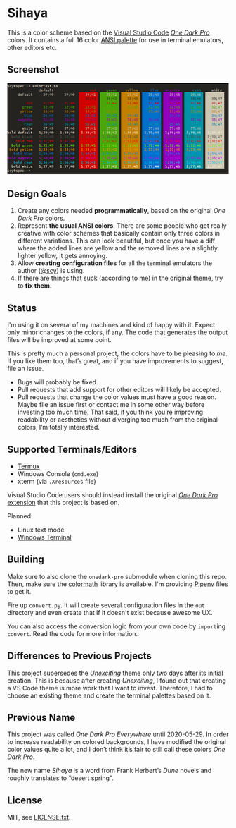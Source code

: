 # Sihaya

This is a color scheme based on the [Visual Studio Code](https://code.visualstudio.com/) [_One Dark Pro_](https://binaryify.github.io/OneDark-Pro/) colors.
It contains a full 16 color [ANSI palette](https://en.wikipedia.org/wiki/ANSI_escape_code#Colors) for use in terminal emulators, other editors etc.

## Screenshot

![Screenshot of a color table](color-table.png)

## Design Goals

1. Create any colors needed **programmatically**, based on the original _One Dark Pro_ colors.
2. Represent **the usual ANSI colors**. There are some people who get really creative with color schemes that basically contain only three colors in different variations. This can look beautiful, but once you have a diff where the added lines are yellow and the removed lines are a slightly lighter yellow, it gets annoying.
3. Allow **creating configuration files** for all the terminal emulators the author ([@scy](https://github.com/scy)) is using.
4. If there are things that suck (according to me) in the original theme, try to **fix them**.

## Status

I'm using it on several of my machines and kind of happy with it.
Expect only minor changes to the colors, if any.
The code that generates the output files will be improved at some point.

This is pretty much a personal project, the colors have to be pleasing to _me_.
If you like them too, that’s great, and if you have improvements to suggest, file an issue.

* Bugs will probably be fixed.
* Pull requests that add support for other editors will likely be accepted.
* Pull requests that change the color values must have a good reason. Maybe file an issue first or contact me in some other way before investing too much time. That said, if you think you’re improving readability or aesthetics without diverging too much from the original colors, I’m totally interested.

## Supported Terminals/Editors

* [Termux](https://termux.com/)
* Windows Console (`cmd.exe`)
* xterm (via `.Xresources` file)

Visual Studio Code users should instead install the original [_One Dark Pro_ extension](https://marketplace.visualstudio.com/items?itemName=zhuangtongfa.Material-theme) that this project is based on.

Planned:

* Linux text mode
* [Windows Terminal](https://github.com/Microsoft/Terminal)

## Building

Make sure to also clone the `onedark-pro` submodule when cloning this repo.
Then, make sure the [colormath](https://python-colormath.readthedocs.io/) library is available.
I'm providing [Pipenv](https://docs.pipenv.org/) files to get it.

Fire up `convert.py`.
It will create several configuration files in the `out` directory and even create that if it doesn't exist because awesome UX.

You can also access the conversion logic from your own code by `import`ing `convert`.
Read the code for more information.

## Differences to Previous Projects

This project supersedes the [_Unexciting_](https://github.com/scy/unexciting) theme only two days after its initial creation.
This is because after creating _Unexciting_, I found out that creating a VS Code theme is more work that I want to invest.
Therefore, I had to choose an existing theme and create the terminal palettes based on it.

## Previous Name

This project was called _One Dark Pro Everywhere_ until 2020-05-29.
In order to increase readability on colored backgrounds, I have modified the original color values quite a lot, and I don’t think it’s fair to still call these colors _One Dark Pro_.

The new name _Sihaya_ is a word from Frank Herbert’s _Dune_ novels and roughly translates to “desert spring”.

## License

MIT, see [LICENSE.txt](LICENSE.txt).

